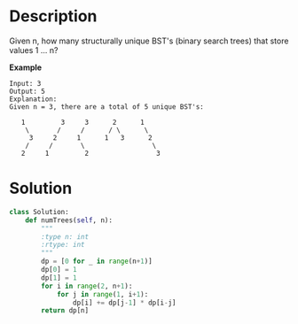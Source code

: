 # Description

Given n, how many structurally unique BST's (binary search trees) that store values 1 ... n?

**Example**

```
Input: 3
Output: 5
Explanation:
Given n = 3, there are a total of 5 unique BST's:

   1         3     3      2      1
    \       /     /      / \      \
     3     2     1      1   3      2
    /     /       \                 \
   2     1         2                 3
```

# Solution

```python
class Solution:
    def numTrees(self, n):
        """
        :type n: int
        :rtype: int
        """
        dp = [0 for _ in range(n+1)]
        dp[0] = 1
        dp[1] = 1
        for i in range(2, n+1):
            for j in range(1, i+1):
                dp[i] += dp[j-1] * dp[i-j]
        return dp[n]
```
